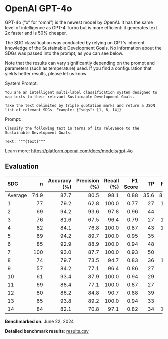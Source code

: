 # OpenAI GPT-4o

GPT-4o (“o” for “omni”) is the newest model by OpenAI. It has the same level
of intelligence as GPT-4 Turbo but is more efficient: it generates text 2x
faster and is 50% cheaper. 

The SDG classification was conducted by relying on GPT's inherent knowledge of
the Sustainable Development Goals. No information about the SDGs was passed
into the prompt, as you can see below.

Note that the results can vary significantly depending on the prompt and
parameters (such as temperature) used. If you find a configuration that yields
better results, please let us know.

System Prompt:

```
You are an intelligent multi-label classification system designed to map texts to their relevant Sustainable Development Goals.

Take the text delimited by triple quotation marks and return a JSON list of relevant SDGs. Example: {"sdgs": [1, 6, 14]}
```

Prompt:

```
Classify the following text in terms of its relevance to the Sustainable Development Goals:

Text: """{text}"""
```


Learn more: https://platform.openai.com/docs/models/gpt-4o

## Evaluation

| SDG     |    n |   Accuracy (%) |   Precision (%) |   Recall (%) |   F1 Score |   TP |   FP |   TN |   FN |
|:--------|-----:|---------------:|----------------:|-------------:|-----------:|-----:|-----:|-----:|-----:|
| Average | 74.9 |           87.7 |            80.5 |         98.1 |       0.88 | 35.6 |  8.6 | 29.9 |  0.7 |
| 1       |   77 |           79.2 |            62.8 |        100.0 |       0.77 |   27 |   16 |   34 |    0 |
| 2       |   69 |           94.2 |            93.6 |         97.8 |       0.96 |   44 |    3 |   21 |    1 |
| 3       |   76 |           81.6 |            67.5 |         96.4 |       0.79 |   27 |   13 |   35 |    1 |
| 4       |   82 |           84.1 |            76.8 |        100.0 |       0.87 |   43 |   13 |   26 |    0 |
| 5       |   69 |           94.2 |            89.7 |        100.0 |       0.95 |   35 |    4 |   30 |    0 |
| 6       |   85 |           92.9 |            88.9 |        100.0 |       0.94 |   48 |    6 |   31 |    0 |
| 7       |  100 |           93.0 |            87.7 |        100.0 |       0.93 |   50 |    7 |   43 |    0 |
| 8       |   74 |           79.7 |            73.5 |         94.7 |       0.83 |   36 |   13 |   23 |    2 |
| 9       |   57 |           84.2 |            77.1 |         96.4 |       0.86 |   27 |    8 |   21 |    1 |
| 10      |   61 |           93.4 |            87.9 |        100.0 |       0.94 |   29 |    4 |   28 |    0 |
| 11      |   69 |           88.4 |            77.1 |        100.0 |       0.87 |   27 |    8 |   34 |    0 |
| 12      |   80 |           86.2 |            84.8 |         90.7 |       0.88 |   39 |    7 |   30 |    4 |
| 13      |   65 |           93.8 |            89.2 |        100.0 |       0.94 |   33 |    4 |   28 |    0 |
| 14      |   84 |           82.1 |            70.8 |         97.1 |       0.82 |   34 |   14 |   35 |    1 |

**Benchmarked on**: June 22, 2024

**Detailed benchmark results**: [results.csv](results.csv)